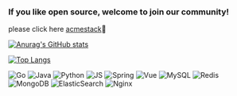 ### If you like open source, welcome to join our community! 
please click here [acmestack](https://github.com/acmestack)👋


[![Anurag's GitHub stats](https://github-readme-stats.vercel.app/api?username=afumu&show_icons=true&theme=cobalt)](https://github.com/afumu)

[![Top Langs](https://github-readme-stats.vercel.app/api/top-langs/?username=afumu&layout=compact&theme=radical)](https://github.com/afumu)

![Go](https://img.shields.io/badge/-Go-E34A86?style=flat-square&logo=go)
![Java](https://img.shields.io/badge/-Java-black?style=flat-square&logo=Java)
![Python](https://img.shields.io/badge/-Python-black?style=flat-square&logo=Python)
![JS](https://img.shields.io/badge/-Javascript-black?style=flat-square&logo=Javascript)
![Spring](https://img.shields.io/badge/-Spring-black?style=flat-square&logo=Spring)
![Vue](https://img.shields.io/badge/-Vue-black?style=flat-square&logo=Vue)
![MySQL](https://img.shields.io/badge/-MySQL-black?style=flat-square&logo=mysql)
![Redis](https://img.shields.io/badge/-Redis-black?style=flat-square&logo=Redis)
![MongoDB](https://img.shields.io/badge/-MongoDB-black?style=flat-square&logo=MongoDB)
![ElasticSearch](https://img.shields.io/badge/-ElasticSearch-black?style=flat-square&logo=ElasticSearch)
![Nginx](https://img.shields.io/badge/-Nginx-black?style=flat-square&logo=Nginx)








<!--
**zouchangfu/zouchangfu** is a ✨ _special_ ✨ repository because its `README.md` (this file) appears on your GitHub profile.

Here are some ideas to get you started:

- 🔭 I’m currently working on ...
- 🌱 I’m currently learning ...
- 👯 I’m looking to collaborate on ...
- 🤔 I’m looking for help with ...
- 💬 Ask me about ...
- 📫 How to reach me: ...
- 😄 Pronouns: ...
- ⚡ Fun fact: ...
-->
